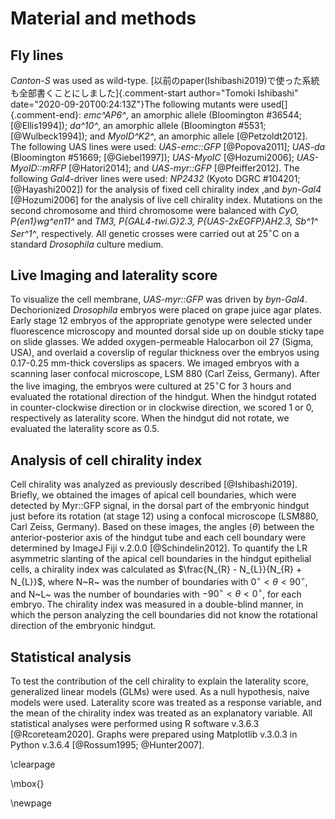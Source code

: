 # Material and methods

## Fly lines

*Canton-S* was used as wild-type.
[以前のpaper(Ishibashi2019)で使った系統も全部書くことにしました]{.comment-start author="Tomoki Ishibashi" date="2020-09-20T00:24:13Z"}The following mutants were used[]{.comment-end}: *emc^AP6^*, an amorphic allele (Bloomington #36544; [@Ellis1994]); *da^10^*, an amorphic allele (Bloomington #5531; [@Wulbeck1994]); and *MyoID^K2^*, an amorphic allele [@Petzoldt2012].
The following UAS lines were used: *UAS-emc::GFP* [@Popova2011]; *UAS-da* (Bloomington #51669; [@Giebel1997]); *UAS-MyoIC* [@Hozumi2006]; *UAS-MyoID::mRFP* [@Hatori2014]; and *UAS-myr::GFP* [@Pfeiffer2012].
The following *Gal4*-driver lines were used: *NP2432* (Kyoto DGRC #104201; [@Hayashi2002]) for the analysis of fixed cell chirality index ,and *byn-Gal4* [@Hozumi2006] for the analysis of live cell chirality index.
Mutations on the second chromosome and third chromosome were balanced with *CyO, P{en1}wg^en11^* and *TM3, P{GAL4-twi.G}2.3, P{UAS-2xEGFP}AH2.3, Sb^1^ Ser^1^*, respectively.
All genetic crosses were carried out at $25^{\circ} \mathrm{C}$ on a standard *Drosophila* culture medium.

## Live Imaging and laterality score

To visualize the cell membrane, *UAS-myr::GFP* was driven by *byn-Gal4*.
Dechorionized *Drosophila* embryos were placed on grape juice agar plates.
Early stage 12 embryos of the appropriate genotype were selected under fluorescence microscopy and mounted dorsal side up on double sticky tape on slide glasses.
We added oxygen-permeable Halocarbon oil 27 (Sigma, USA), and overlaid a coverslip of regular thickness over the embryos using 0.17-0.25 mm-thick coverslips as spacers.
We imaged embryos with a scanning laser confocal microscope, LSM 880 (Carl Zeiss, Germany).
After the live imaging, the embryos were cultured at $25^{\circ} \mathrm{C}$ for 3 hours and evaluated the rotational direction of the hindgut.
When the hindgut rotated in counter-clockwise direction or in clockwise direction, we scored 1 or 0, respectively as laterality score.
When the hindgut did not rotate, we evaluated the laterality score as 0.5.

## Analysis of cell chirality index

Cell chirality was analyzed as previously described [@Ishibashi2019].
Briefly, we obtained the images of apical cell boundaries, which were detected by Myr::GFP signal, in the dorsal part of the embryonic hindgut just before its rotation (at stage 12) using a confocal microscope (LSM880, Carl Zeiss, Germany).
Based on these images, the angles ($\theta$) between the anterior-posterior axis of the hindgut tube and each cell boundary were determined by ImageJ Fiji v.2.0.0 [@Schindelin2012].
To quantify the LR asymmetric slanting of the apical cell boundaries in the hindgut epithelial cells, a chirality index was calculated as $\frac{N_{R} - N_{L}}{N_{R} + N_{L}}$,
where N~R~ was the number of boundaries with $0^{\circ} < \theta <  90^{\circ}$, and N~L~ was the number of boundaries with $-90^{\circ} < \theta <  0^{\circ}$, for each embryo.
The chirality index was measured in a double-blind manner, in which the person analyzing the cell boundaries did not know the rotational direction of the embryonic hindgut.

## Statistical analysis

To test the contribution of the cell chirality to explain the laterality score, generalized linear models (GLMs) were used.
As a null hypothesis, naive models were used.
Laterality score was treated as a response variable, and the mean of the chirality index was treated as an explanatory variable.
All statistical analyses were performed using R software v.3.6.3 [@Rcoreteam2020].
Graphs were prepared using Matplotlib v.3.0.3 in Python v.3.6.4 [@Rossum1995; @Hunter2007].

\clearpage

\mbox{}

\newpage

<!--
0_metadata/meta0.md
0_metadata/meta1.md
1_abstract.md
2_introduction.md
3_procedures.md
4_results.md
5_discussion.md
6_figs.md
7_references.md
8_supplements.md
9_acknowledgements.md
-->

